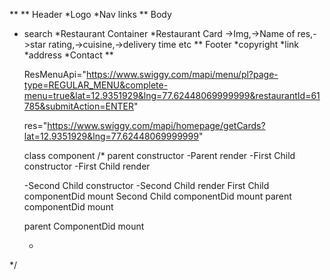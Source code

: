 \**
\*\* Header
*Logo
\*Nav links
\*\* Body

- search
  *Restaurant Container
  *Restaurant Card ->Img,->Name of res,->star rating,->cuisine,->delivery time etc
  ** Footer
  *copyright
  *link
  *address
  *Contact
  **

  ResMenuApi="https://www.swiggy.com/mapi/menu/pl?page-type=REGULAR_MENU&complete-menu=true&lat=12.9351929&lng=77.62448069999999&restaurantId=61785&submitAction=ENTER"

  res="https://www.swiggy.com/mapi/homepage/getCards?lat=12.9351929&lng=77.62448069999999"

  class component
  /\*
  parent constructor
  -Parent render
  -First Child constructor
  -First Child render

  -Second Child constructor
  -Second Child render
  <DOM Updated in Single Batch>
  First Child componentDid mount
  Second Child componentDid mount
  parent componentDid mount

  parent ComponentDid mount

  -

\*/
